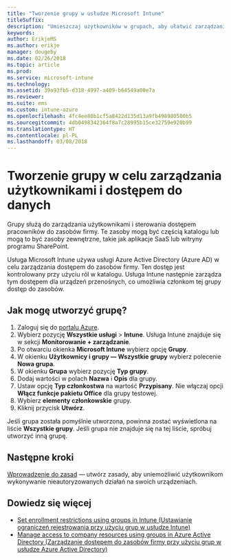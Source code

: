 ```yaml
---
title: "Tworzenie grupy w usłudze Microsoft Intune"
titleSuffix: 
description: "Umieszczaj użytkowników w grupach, aby ułatwić zarządzanie zasadami i aplikacjami, do których mogą uzyskiwać dostęp."
keywords: 
author: ErikjeMS
ms.author: erikje
manager: dougeby
ms.date: 02/26/2018
ms.topic: article
ms.prod: 
ms.service: microsoft-intune
ms.technology: 
ms.assetid: 39a93fb5-d318-4997-a409-b64549a00e7a
ms.reviewer: 
ms.suite: ems
ms.custom: intune-azure
ms.openlocfilehash: 4fc4ee80b1cf5a8422d135d13a9fb498980500b5
ms.sourcegitcommit: 4db0498342364f8a7c28995b15ce32759e920b99
ms.translationtype: HT
ms.contentlocale: pl-PL
ms.lasthandoff: 03/08/2018
---
```

# <a name="create-a-group-to-manage-your-users-and-data-access"></a>Tworzenie grupy w celu zarządzania użytkownikami i dostępem do danych

Grupy służą do zarządzania użytkownikami i sterowania dostępem pracowników do zasobów firmy. Te zasoby mogą być częścią katalogu lub mogą to być zasoby zewnętrzne, takie jak aplikacje SaaS lub witryny programu SharePoint.

Usługa Microsoft Intune używa usługi Azure Active Directory (Azure AD) w celu zarządzania dostępem do zasobów firmy. Ten dostęp jest kontrolowany przy użyciu ról w katalogu. Usługa Intune następnie zarządza tym dostępem dla urządzeń przenośnych, co umożliwia członkom tej grupy dostęp do zasobów.

## <a name="how-do-i-create-a-group"></a>Jak mogę utworzyć grupę?

1. Zaloguj się do [portalu Azure](https://portal.azure.com).
2. Wybierz pozycję **Wszystkie usługi** > **Intune**. Usługa Intune znajduje się w sekcji **Monitorowanie + zarządzanie**.
3. Po otwarciu okienka **Microsoft Intune** wybierz opcję **Grupy**.
4. W okienku **Użytkownicy i grupy — Wszystkie grupy** wybierz polecenie **Nowa grupa**.
5. W okienku **Grupa** wybierz pozycję **Typ grupy**.
5. Dodaj wartości w polach **Nazwa** i **Opis** dla grupy.
6. Ustaw opcję **Typ członkostwa** na wartość **Przypisany**. Nie włączaj opcji **Włącz funkcje pakietu Office** dla grupy testowej.
7. Wybierz **elementy członkowskie** grupy.
7. Kliknij przycisk **Utwórz**.

Jeśli grupa została pomyślnie utworzona, powinna zostać wyświetlona na liście **Wszystkie grupy**. Jeśli grupa nie znajduje się na tej liście, spróbuj utworzyć inną grupę.

## <a name="next-steps"></a>Następne kroki

[Wprowadzenie do zasad](get-started-policies.md) — utwórz zasady, aby uniemożliwić użytkownikom wykonywanie nieautoryzowanych działań na swoich urządzeniach.

## <a name="learn-more"></a>Dowiedz się więcej

* [Set enrollment restrictions using groups in Intune (Ustawianie ograniczeń rejestrowania przy użyciu grup w usłudze Intune)](groups-add.md)
* [Manage access to company resources using groups in Azure Active Directory (Zarządzanie dostępem do zasobów firmy przy użyciu grup w usłudze Azure Active Directory)](https://docs.microsoft.com/azure/active-directory/active-directory-manage-groups)
